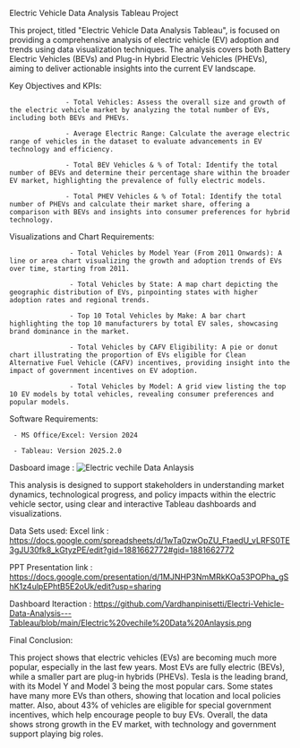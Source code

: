 Electric Vehicle Data Analysis Tableau Project

This project, titled "Electric Vehicle Data Analysis Tableau", is focused on providing a comprehensive analysis of electric vehicle (EV) adoption and trends using data visualization techniques. The analysis covers both Battery Electric Vehicles (BEVs) and Plug-in Hybrid Electric Vehicles (PHEVs), aiming to deliver actionable insights into the current EV landscape.

Key Objectives and KPIs:

                  - Total Vehicles: Assess the overall size and growth of the electric vehicle market by analyzing the total number of EVs, including both BEVs and PHEVs.

                  - Average Electric Range: Calculate the average electric range of vehicles in the dataset to evaluate advancements in EV technology and efficiency.

                  - Total BEV Vehicles & % of Total: Identify the total number of BEVs and determine their percentage share within the broader EV market, highlighting the prevalence of fully electric models.

                  - Total PHEV Vehicles & % of Total: Identify the total number of PHEVs and calculate their market share, offering a comparison with BEVs and insights into consumer preferences for hybrid technology.

Visualizations and Chart Requirements:

                   - Total Vehicles by Model Year (From 2011 Onwards): A line or area chart visualizing the growth and adoption trends of EVs over time, starting from 2011.

                   - Total Vehicles by State: A map chart depicting the geographic distribution of EVs, pinpointing states with higher adoption rates and regional trends.

                   - Top 10 Total Vehicles by Make: A bar chart highlighting the top 10 manufacturers by total EV sales, showcasing brand dominance in the market.

                   - Total Vehicles by CAFV Eligibility: A pie or donut chart illustrating the proportion of EVs eligible for Clean Alternative Fuel Vehicle (CAFV) incentives, providing insight into the impact of government incentives on EV adoption.

                   - Total Vehicles by Model: A grid view listing the top 10 EV models by total vehicles, revealing consumer preferences and popular models.

Software Requirements:

     - MS Office/Excel: Version 2024

     - Tableau: Version 2025.2.0
Dasboard image :  ![Electric vechile Data Anlaysis](https://github.com/user-attachments/assets/bf721515-447a-4234-8009-d25248b46553)

This analysis is designed to support stakeholders in understanding market dynamics, technological progress, and policy impacts within the electric vehicle sector, using clear and interactive Tableau dashboards and visualizations.


Data Sets used: Excel link : https://docs.google.com/spreadsheets/d/1wTa0zwOpZU_FtaedU_vLRFS0TE3gJU30fk8_kGtyzPE/edit?gid=1881662772#gid=1881662772

PPT Presentation link : https://docs.google.com/presentation/d/1MJNHP3NmMRkKOa53POPha_gShK1z4ulpEPhtB5E2oUk/edit?usp=sharing

Dashboard Iteraction : https://github.com/Vardhanpinisetti/Electri-Vehicle-Data-Analysis---Tableau/blob/main/Electric%20vechile%20Data%20Anlaysis.png


Final Conclusion: 

This project shows that electric vehicles (EVs) are becoming much more popular, especially in the last few years. Most EVs are fully electric (BEVs), while a smaller part are plug-in hybrids (PHEVs). Tesla is the leading brand, with its Model Y and Model 3 being the most popular cars. Some states have many more EVs than others, showing that location and local policies matter. Also, about 43% of vehicles are eligible for special government incentives, which help encourage people to buy EVs. Overall, the data shows strong growth in the EV market, with technology and government support playing big roles.
